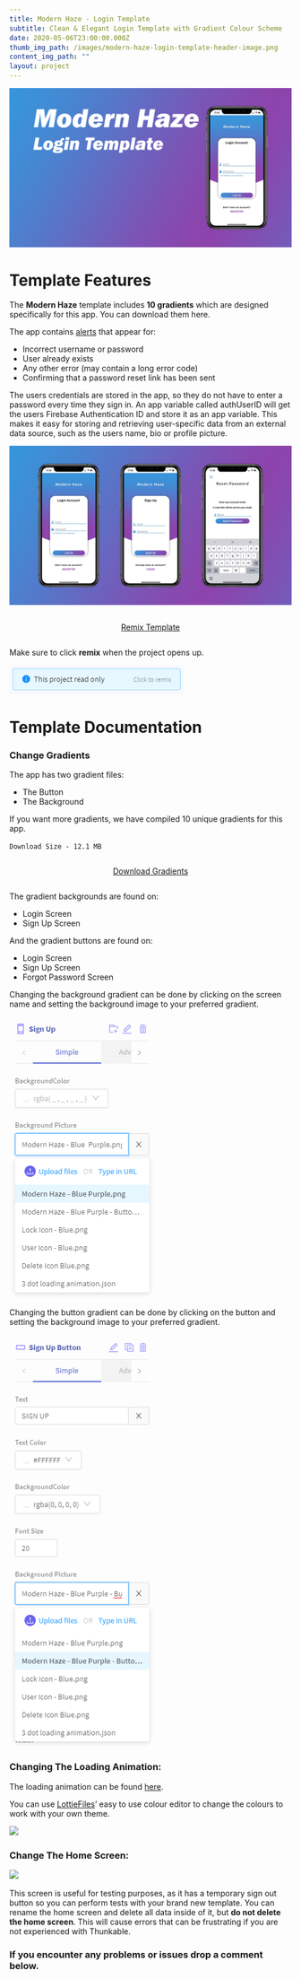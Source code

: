 ```yaml
---
title: Modern Haze - Login Template
subtitle: Clean & Elegant Login Template with Gradient Colour Scheme
date: 2020-05-06T23:00:00.000Z
thumb_img_path: /images/modern-haze-login-template-header-image.png
content_img_path: ""
layout: project
---
```

![](/images/modern-haze-login-template-header-image.png)

# Template Features

The **Modern Haze** template includes **10 gradients** which are designed specifically for this app. You can download them here.

The app contains [alerts](https://docs.thunkable.com/alert) that appear for:

* Incorrect username or password
* User already exists
* Any other error (may contain a long error code)
* Confirming that a password reset link has been sent

The users credentials are stored in the app, so they do not have to enter a password every time they sign in. An app variable called authUserID will get the users Firebase Authentication ID and store it as an app variable. This makes it easy for storing and retrieving user-specific data from an external data source, such as the users name, bio or profile picture.

![Screen Previews Image](/images/modern-haze-app-screen-previews.png)

<div style="display: flex; justify-content: center;">

<p class="block-cta">
<a href="https://x.thunkable.com/projects/5e98c05153845a48f51f375f/d6bec0a9-bb7e-4447-8cf0-bffd713d9c86/designer" target="_blank" class="button">Remix Template</a>
</p>

</div>

Make sure to click **remix** when the project opens up.

![Click to Remix Example](/images/click-to-remix-example.png)

# Template Documentation

### Change Gradients

The app has two gradient files:

* The Button
* The Background

If you want more gradients, we have compiled 10 unique gradients for this app.

`Download Size - 12.1 MB`

<div style="display: flex; justify-content: center;">

<p class="block-cta">
<a href="/files/Gradients/Gradients.zip" target="_blank" class="button" download>Download Gradients</a>
</p>

</div>

The gradient backgrounds are found on:

* Login Screen
* Sign Up Screen

And the gradient buttons are found on:

* Login Screen
* Sign Up Screen
* Forgot Password Screen

Changing the background gradient can be done by clicking on the screen name and setting the background image to your preferred gradient.

![](/images/change-background-gradient-example.png)

Changing the button gradient can be done by clicking on the button and setting the background image to your preferred gradient.

![](/images/change-button-gradient-example.png)

### Changing The Loading Animation:

The loading animation can be found [here](https://lottiefiles.com/21577-loading-animation).

You can use [LottieFiles](https://lottiefiles.com/)’ easy to use colour editor to change the colours to work with your own theme.

![](https://thunkable-templates.netlify.app/images/lottiefiles-edit-layers-preview.png)

### Change The Home Screen:

![](https://thunkable-templates.netlify.app/images/testing-home-screen-preview.png)

This screen is useful for testing purposes, as it has a temporary sign out button so you can perform tests with your brand new template. You can rename the home screen and delete all data inside of it, but **do not delete the home screen**. This will cause errors that can be frustrating if you are not experienced with Thunkable.

### If you encounter any problems or issues drop a comment below.